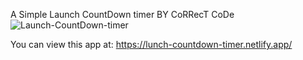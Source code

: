 A Simple Launch CountDown timer BY CoRRecT CoDe![Launch-CountDown-timer](https://user-images.githubusercontent.com/77756002/131388542-29910d9b-0749-4680-9ee8-7f802a0f1940.PNG)

You can view this app at: https://lunch-countdown-timer.netlify.app/

